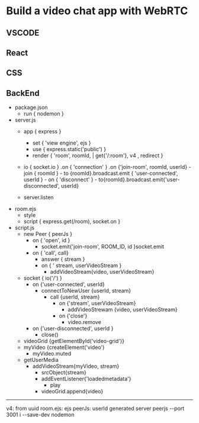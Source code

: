 # Build a video chat app with WebRTC

## VSCODE

## React

## CSS

## BackEnd
- package.json
    - run { nodemon }
- server.js
    - app { express }
        - set { 'view engine', ejs } 
        - use { express.static('public') }
        - render { 'room', roomId, | get{'/:room'}, v4 , redirect } 
        
    - io { socket.io } 
        .on { 'connection' }
            .on {'join-room', roomId, userId}
                - join { roomId  }
                - to {roomId}.broadcast.emit { 'user-connected', userId }
                - on { 'disconnect' }
                    - to{roomId}.broadcast.emit{'user-disconnected', userId}
    - server.listen
- room.ejs 
    - style 
    - script { express.get(/room), socket.on }
- script.js 
    - new Peer { peerJs }
        - on { 'open', id }
            - socket.emit{'join-room', ROOM_ID, id }socket.emit
        - on { 'call', call} 
            - answer { stream }
            - on { ' stream, userVideoStream }
                - addVideoStream{video, userVideoStream}
    - socket { io('/') }
        - on {'user-connected', userId}
            - connectToNewUser {userId, stream}
                - call {userId, stream}
                    - on {'stream', userVideoStream}
                        - addVideoStrewam {video, userVideoStream}
                    - on {'close'}
                        - video.remove
        - on {'user-disconnected', userId }
            - close()        
    - videoGrid {getElementById('video-grid')}
    - myVideo {createElement('video')
        - myVideo.muted
    - getUserMedia
        - addVideoStream{myVideo, stream}
            - srcObject{stream}
            - addEventListener{'loadedmetadata'}
                - play
            - videoGrid.append{video}
-----
v4: from uuid
room.ejs: ejs
peerJs: userId generated server peerjs --port 3001
i --save-dev nodemon
